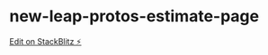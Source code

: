 # new-leap-protos-estimate-page

[Edit on StackBlitz ⚡️](https://stackblitz.com/edit/new-leap-protos-estimate-page)